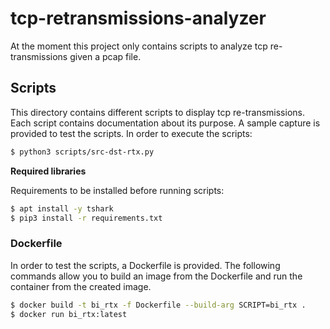 # tcp-retransmissions-analyzer

At the moment this project only contains scripts to analyze tcp re-transmissions given a pcap file.

## Scripts

This directory contains different scripts to display tcp re-transmissions. Each script contains documentation about its purpose. A sample capture is provided to test the scripts. In order to execute the scripts: 

```sh
$ python3 scripts/src-dst-rtx.py
```

**Required libraries**

Requirements to be installed before running scripts:

```sh
$ apt install -y tshark
$ pip3 install -r requirements.txt
```

### Dockerfile

In order to test the scripts, a Dockerfile is provided. The following commands allow you to build an image from the Dockerfile and run the container from the created image.

```sh
$ docker build -t bi_rtx -f Dockerfile --build-arg SCRIPT=bi_rtx .
$ docker run bi_rtx:latest
```
